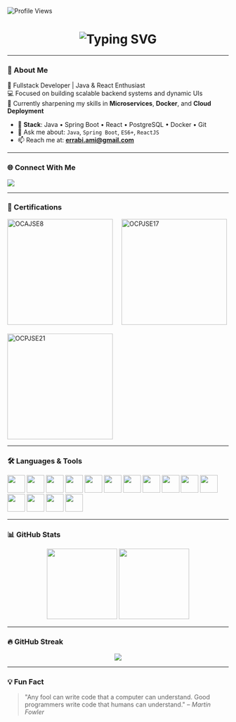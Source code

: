![Profile Views](https://komarev.com/ghpvc/?username=amine-er&label=Profile%20views&color=0e75b6&style=flat)

<!-- Animated Header -->
<h1 align="center">
  <img src="https://readme-typing-svg.herokuapp.com?font=Fira+Code&size=28&pause=1000&color=141E8C&center=true&vCenter=true&width=800&lines=Hello+World+%F0%9F%91%8B%2C+I'm+Mohamed+Amine!;A+Fullstack+Web+Developer;Computer+enthusiast,+Open+Source+Fan+%F0%9F%93%96;Always+Learning+%F0%9F%93%9A+Always+Building+%F0%9F%94%A7" alt="Typing SVG" />
</h1>

---

### 🚀 About Me

🎯 Fullstack Developer | Java & React Enthusiast  
💻 Focused on building scalable backend systems and dynamic UIs  
🧠 Currently sharpening my skills in **Microservices**, **Docker**, and **Cloud Deployment**  

- 🔧 **Stack**: Java • Spring Boot • React • PostgreSQL • Docker • Git  
- 💬 Ask me about: `Java`, `Spring Boot`, `ES6+`, `ReactJS`  
- 📫 Reach me at: **errabi.ami@gmail.com**

---

### 🌐 Connect With Me

<p align="left">
  <a href="https://linkedin.com/in/mohamed-amine-errabi" target="_blank">
    <img src="https://img.shields.io/badge/LinkedIn-blue?style=for-the-badge&logo=linkedin&logoColor=white" />
  </a>
</p>

---

<h3 align="left">🏅 Certifications</h3>

<div align="left" style="display: flex; gap: 20px; flex-wrap: wrap; align-items: center;">
  <a href="https://catalog-education.oracle.com/pls/certview/sharebadge?id=C639AFBC8F9578D7B892124D5A402A52A1B867C1C837DDC2FEFA2880A7E5524F" target="_blank">
    <img src="https://github.com/Amine-er/amine-er/assets/60274428/6d28dd12-f560-49cd-9826-a3d96efb1aeb" alt="OCAJSE8" width="240"/>
  </a>
  <a href="https://catalog-education.oracle.com/ords/certview/sharebadge?id=D8DE699B47B88342A590FF8DF4410D5F7E7AF487CA722F7FE565B4B43BE36212" target="_blank">
    <img src="https://github.com/user-attachments/assets/01d6fe95-0e1d-41ba-8835-b37171a4c51e" alt="OCPJSE17" width="240"/>
  </a>
  <a href="https://catalog-education.oracle.com/ords/certview/sharebadge?id=8CF530783E1B6076738BB31261A5E55258456868CE43D2B29A59718E1D8998CA" target="_blank">
    <img src="https://github.com/user-attachments/assets/7ae98cc2-a62c-4476-be69-5a0f56b9d361" alt="OCPJSE21" width="240"/>
  </a>
</div>

---

### 🛠️ Languages & Tools

<p align="left">
  <img src="https://cdn.jsdelivr.net/gh/devicons/devicon/icons/java/java-original.svg" width="40" />
  <img src="https://cdn.jsdelivr.net/gh/devicons/devicon/icons/spring/spring-original.svg" width="40" />
  <img src="https://cdn.jsdelivr.net/gh/devicons/devicon/icons/react/react-original.svg" width="40" />
  <img src="https://cdn.jsdelivr.net/gh/devicons/devicon/icons/javascript/javascript-original.svg" width="40" />
  <img src="https://cdn.jsdelivr.net/gh/devicons/devicon/icons/typescript/typescript-original.svg" width="40" />
  <img src="https://cdn.jsdelivr.net/gh/devicons/devicon/icons/html5/html5-original.svg" width="40" />
  <img src="https://cdn.jsdelivr.net/gh/devicons/devicon/icons/css3/css3-original.svg" width="40" />
  <img src="https://cdn.jsdelivr.net/gh/devicons/devicon/icons/tailwindcss/tailwindcss-plain.svg" width="40" />
  <img src="https://cdn.jsdelivr.net/gh/devicons/devicon/icons/postgresql/postgresql-original.svg" width="40" />
  <img src="https://cdn.jsdelivr.net/gh/devicons/devicon/icons/oracle/oracle-original.svg" width="40" />
  <img src="https://cdn.jsdelivr.net/gh/devicons/devicon/icons/linux/linux-original.svg" width="40" />
  <img src="https://cdn.jsdelivr.net/gh/devicons/devicon/icons/git/git-original.svg" width="40" />
  <img src="https://cdn.jsdelivr.net/gh/devicons/devicon/icons/docker/docker-original.svg" width="40" />
  <img src="https://www.vectorlogo.zone/logos/getpostman/getpostman-icon.svg" width="40" />
  <img src="https://www.vectorlogo.zone/logos/circleci/circleci-icon.svg" width="40" />
</p>

---

### 📊 GitHub Stats

<div align="center">
  <img src="https://github-readme-stats.vercel.app/api?username=amine-er&show_icons=true&theme=tokyonight&hide_border=true" height="160" />
  <img src="https://github-readme-stats.vercel.app/api/top-langs/?username=amine-er&layout=compact&theme=tokyonight&hide_border=true" height="160" />
</div>

---

### 🔥 GitHub Streak

<p align="center">
  <img src="https://github-readme-streak-stats.herokuapp.com/?user=amine-er&theme=tokyonight&hide_border=true" />
</p>

---

### 💡 Fun Fact

> "Any fool can write code that a computer can understand. Good programmers write code that humans can understand." – *Martin Fowler*

